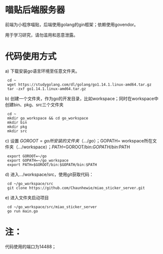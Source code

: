# 喵贴后端服务器

前端为小程序喵贴，后端使用golang的gin框架；依赖使用govendor。

用于学习研究，请勿滥用和恶意泄露。

# 代码使用方式
a)	下载安装go语言环境至任意文件夹。
```
 cd ~
 wget https://studygolang.com/dl/golang/go1.14.1.linux-amd64.tar.gz
 tar -zxf go1.14.1.linux-amd64.tar.gz
```

b)	创建一个文件夹，作为go的开发目录，比如workspace；同时在workspace中创建bin、pkg、src三个文件夹
```
 cd ~
 mkdir go_workspace && cd go_workspace
 mkdir bin
 mkdir pkg
 mkdir src
```

c)	设置 $GOROOT=go所安装的文件夹（.../go）；$GOPATH= workspace所在文件夹（.../workspace）；$PATH=$GOROOT/bin:$GOPATH/bin:$PATH
```
 export GOROOT=~/go
 export GOPATH=~/go_workspace
 export PATH=$GOROOT/bin:$GOPATH/bin:$PATH
```

d)	进入.../workspace/src，使用git获取代码：
```
 cd ~/go_workspace/src
 git clone https://github.com/Chaunhewie/miao_sticker_server.git
```

e)	进入文件夹启动项目
```
 cd ~/go_workspace/src/miao_sticker_server
 go run main.go
```


# 注：
代码使用的端口为14488；


